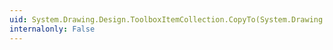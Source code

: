 ```yaml
---
uid: System.Drawing.Design.ToolboxItemCollection.CopyTo(System.Drawing.Design.ToolboxItem[],System.Int32)
internalonly: False
---
```

